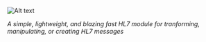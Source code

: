 ![Alt text](https://hl7-standard-images.s3.amazonaws.com/hl7-standard-logo.svg)

*A simple, lightweight, and blazing fast HL7 module for tranforming, manipulating, or creating HL7 messages*

